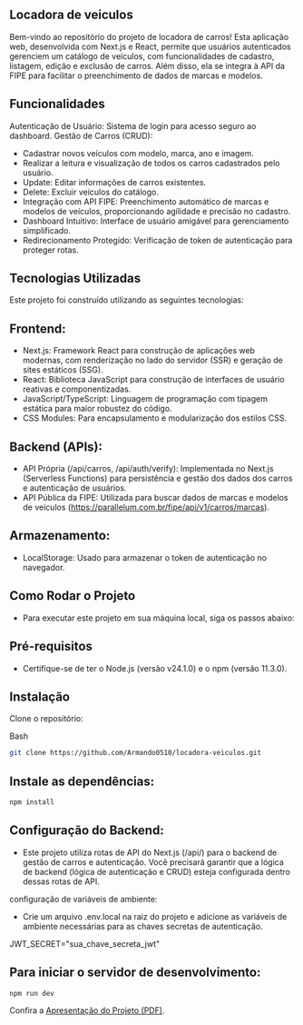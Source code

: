 ## Locadora de veiculos
Bem-vindo ao repositório do projeto de locadora de carros! Esta aplicação web, desenvolvida com Next.js e React, permite que usuários autenticados gerenciem um catálogo de veículos, com funcionalidades de cadastro, listagem, edição e exclusão de carros. Além disso, ela se integra à API da FIPE para facilitar o preenchimento de dados de marcas e modelos.

## Funcionalidades
Autenticação de Usuário: Sistema de login para acesso seguro ao dashboard.
Gestão de Carros (CRUD):
- Cadastrar novos veículos com modelo, marca, ano e imagem.
- Realizar a leitura e visualização de todos os carros cadastrados pelo usuário.
- Update: Editar informações de carros existentes.
- Delete: Excluir veículos do catálogo.
- Integração com API FIPE: Preenchimento automático de marcas e modelos de veículos, proporcionando agilidade e precisão no cadastro.
- Dashboard Intuitivo: Interface de usuário amigável para gerenciamento simplificado.
- Redirecionamento Protegido: Verificação de token de autenticação para proteger rotas.

## Tecnologias Utilizadas
Este projeto foi construído utilizando as seguintes tecnologias:

## Frontend:
- Next.js: Framework React para construção de aplicações web modernas, com renderização no lado do servidor (SSR) e geração de sites estáticos (SSG).
- React: Biblioteca JavaScript para construção de interfaces de usuário reativas e componentizadas.
- JavaScript/TypeScript: Linguagem de programação com tipagem estática para maior robustez do código.
- CSS Modules: Para encapsulamento e modularização dos estilos CSS.

## Backend (APIs):
- API Própria (/api/carros, /api/auth/verify): Implementada no Next.js (Serverless Functions) para persistência e gestão dos dados dos carros e autenticação de usuários.
- API Pública da FIPE: Utilizada para buscar dados de marcas e modelos de veículos (https://parallelum.com.br/fipe/api/v1/carros/marcas).

## Armazenamento:
- LocalStorage: Usado para armazenar o token de autenticação no navegador.

## Como Rodar o Projeto
- Para executar este projeto em sua máquina local, siga os passos abaixo:

## Pré-requisitos
- Certifique-se de ter o Node.js (versão v24.1.0) e o npm (versão 11.3.0).

## Instalação
Clone o repositório:

Bash

```sh
git clone https://github.com/Armando0510/locadora-veiculos.git
```
## Instale as dependências:

```sh
npm install
```
## Configuração do Backend:
- Este projeto utiliza rotas de API do Next.js (/api/) para o backend de gestão de carros e autenticação. Você precisará garantir que a lógica de backend (lógica de autenticação e CRUD) esteja configurada dentro dessas rotas de API.

configuração de variáveis de ambiente:
- Crie um arquivo .env.local na raiz do projeto e adicione as variáveis de ambiente necessárias para as chaves secretas de autenticação.

JWT_SECRET="sua_chave_secreta_jwt"

## Para iniciar o servidor de desenvolvimento:

```sh
npm run dev
```

Confira a [Apresentação do Projeto (PDF)](./Apresentação%20Locadora%20de%20Carros%20-%20Web%20(2).pdf).

